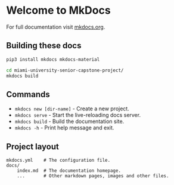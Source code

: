 # Welcome to MkDocs

For full documentation visit [mkdocs.org](https://www.mkdocs.org).

## Building these docs

```bash
pip3 install mkdocs mkdocs-material

cd miami-university-senior-capstone-project/
mkdocs build
```

## Commands

* `mkdocs new [dir-name]` - Create a new project.
* `mkdocs serve` - Start the live-reloading docs server.
* `mkdocs build` - Build the documentation site.
* `mkdocs -h` - Print help message and exit.

## Project layout

    mkdocs.yml    # The configuration file.
    docs/
        index.md  # The documentation homepage.
        ...       # Other markdown pages, images and other files.
